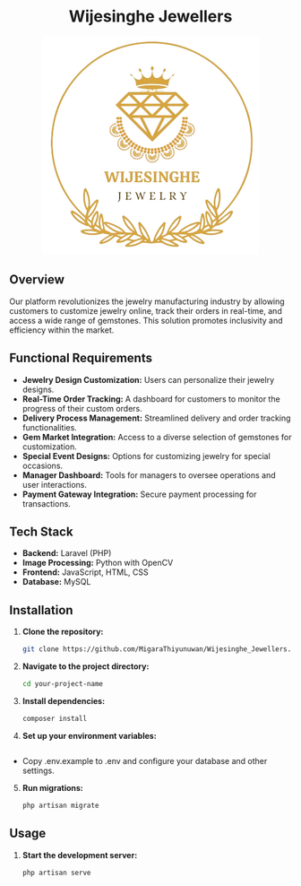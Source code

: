 <div align="center">

# Wijesinghe Jewellers

</div>

<p align="center">
  <img src="https://github.com/MigaraThiyunuwan/Wijesinghe_Jewellers/blob/main/public/images/logo_no_bg.png" alt="Logo">
</p>


## Overview
Our platform revolutionizes the jewelry manufacturing industry by allowing customers to customize jewelry online, track their orders in real-time, and access a wide range of gemstones. This solution promotes inclusivity and efficiency within the market.

## Functional Requirements

- **Jewelry Design Customization:** Users can personalize their jewelry designs.
- **Real-Time Order Tracking:** A dashboard for customers to monitor the progress of their custom orders.
- **Delivery Process Management:** Streamlined delivery and order tracking functionalities.
- **Gem Market Integration:** Access to a diverse selection of gemstones for customization.
- **Special Event Designs:** Options for customizing jewelry for special occasions.
- **Manager Dashboard:** Tools for managers to oversee operations and user interactions.
- **Payment Gateway Integration:** Secure payment processing for transactions.

## Tech Stack

- **Backend:** Laravel (PHP)
- **Image Processing:** Python with OpenCV
- **Frontend:** JavaScript, HTML, CSS
- **Database:** MySQL

## Installation

1. **Clone the repository:**
   ```bash
   git clone https://github.com/MigaraThiyunuwan/Wijesinghe_Jewellers.git

2. **Navigate to the project directory:**
   ```bash
   cd your-project-name

3. **Install dependencies:**
   ```bash
   composer install

4. **Set up your environment variables:**
   ```bash
- Copy .env.example to .env and configure your database and other settings.

5. **Run migrations:**
   ```bash
   php artisan migrate

## Usage

1. **Start the development server:**
   ```bash
   php artisan serve
